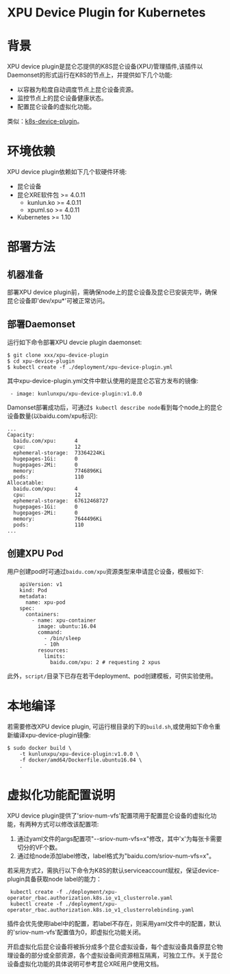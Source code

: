 ﻿# XPU Device Plugin for Kubernetes

# 背景

XPU device plugin是昆仑芯提供的K8S昆仑设备(XPU)管理插件,该插件以Daemonset的形式运行在K8S的节点上，并提供如下几个功能:

- 以容器为粒度自动调度节点上昆仑设备资源。
- 监控节点上的昆仑设备健康状态。
- 配置昆仑设备的虚拟化功能。

类似：[k8s-device-plugin](https://github.com/NVIDIA/k8s-device-plugin)。

# 环境依赖

XPU device plugin依赖如下几个软硬件环境:
- 昆仑设备
- 昆仑XRE软件包 >= 4.0.11
    - kunlun.ko >= 4.0.11
    - xpuml.so  >= 4.0.11
- Kubernetes >= 1.10

# 部署方法

## 机器准备

部署XPU device plugin前，需确保node上的昆仑设备及昆仑已安装完毕，确保昆仑设备即'dev/xpu*'可被正常访问。

## 部署Daemonset

运行如下命令部署XPU devcie plugin daemonset:

```
$ git clone xxx/xpu-device-plugin
$ cd xpu-device-plugin
$ kubectl create -f ./deployment/xpu-device-plugin.yml
```
其中xpu-device-plugin.yml文件中默认使用的是昆仑芯官方发布的镜像:
```
 - image: kunlunxpu/xpu-device-plugin:v1.0.0
```

Damonset部署成功后，可通过`$ kubectl describe node`看到每个node上的昆仑设备数量(以baidu.com/xpu标识):

```
...
Capacity:
  baidu.com/xpu:      4
  cpu:                12
  ephemeral-storage:  73364224Ki
  hugepages-1Gi:      0
  hugepages-2Mi:      0
  memory:             7746896Ki
  pods:               110
Allocatable:
  baidu.com/xpu:      4
  cpu:                12
  ephemeral-storage:  67612468727
  hugepages-1Gi:      0
  hugepages-2Mi:      0
  memory:             7644496Ki
  pods:               110
...
```

## 创建XPU Pod

用户创建pod时可通过`baidu.com/xpu`资源类型来申请昆仑设备，模板如下:

```
    apiVersion: v1
    kind: Pod
    metadata:
      name: xpu-pod
    spec:
      containers:
        - name: xpu-container
          image: ubuntu:16.04
          command:
            - /bin/sleep
            - 10h
          resources:
            limits:
              baidu.com/xpu: 2 # requesting 2 xpus
```

此外，`script/`目录下已存在若干deployment、pod创建模板，可供实验使用。

# 本地编译

若需要修改XPU device plugin, 可运行根目录的下的`build.sh`,或使用如下命令重新编译xpu-device-plugin镜像:

```
$ sudo docker build \
    -t kunlunxpu/xpu-device-plugin:v1.0.0 \
    -f docker/amd64/Dockerfile.ubuntu16.04 \
    .
```

# 虚拟化功能配置说明

XPU device plugin提供了'sriov-num-vfs'配置项用于配置昆仑设备的虚拟化功能，有两种方式可以修改该配置项:

1. 通过yaml文件的args配置项"--sriov-num-vfs=x"修改，其中'x'为每张卡需要切分的VF个数。
2. 通过给node添加label修改，label格式为"baidu.com/sriov-num-vfs=x"。

若采用方式2，需执行以下命令为K8S的默认serviceaccount赋权，保证device-plugin具备获取node label的能力：
```
 kubectl create -f ./deployment/xpu-operator_rbac.authorization.k8s.io_v1_clusterrole.yaml
 kubectl create -f ./deployment/xpu-operator_rbac.authorization.k8s.io_v1_clusterrolebinding.yaml
```

插件会优先使用label中的配置，若label不存在，则采用yaml文件中的配置，默认的'sriov-num-vfs'配置值为0，即虚拟化功能关闭。

开启虚拟化后昆仑设备将被拆分成多个昆仑虚拟设备，每个虚拟设备具备原昆仑物理设备的部分或全部资源，各个虚拟设备间资源相互隔离，可独立工作。关于昆仑设备虚拟化功能的具体说明可参考昆仑XRE用户使用文档。



